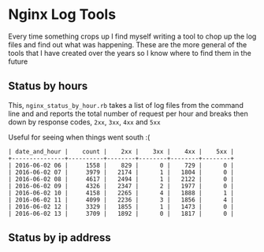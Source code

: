 # Nginx Log Tools

Every time something crops up I find myself writing a tool to chop up the log files and 
find out what was happening. These are the more general of the tools that I have created 
over the years so I know where to find them in the future

## Status by hours

This, `nginx_status_by_hour.rb` takes a list of log files from the command line and and 
reports the total number of request per hour and breaks then down by response codes, `2xx`, 
`3xx`, `4xx` and `5xx`

Useful for seeing when things went south :(

	| date_and_hour |    count |    2xx |    3xx |    4xx |    5xx |
	+---------------+----------+--------+--------+--------+--------+
	| 2016-06-02 06 |     1558 |    829 |      0 |    729 |      0 |
	| 2016-06-02 07 |     3979 |   2174 |      1 |   1804 |      0 |
	| 2016-06-02 08 |     4617 |   2494 |      1 |   2122 |      0 |
	| 2016-06-02 09 |     4326 |   2347 |      2 |   1977 |      0 |
	| 2016-06-02 10 |     4158 |   2265 |      4 |   1888 |      1 |
	| 2016-06-02 11 |     4099 |   2236 |      3 |   1856 |      4 |
	| 2016-06-02 12 |     3329 |   1855 |      1 |   1473 |      0 |
	| 2016-06-02 13 |     3709 |   1892 |      0 |   1817 |      0 |

## Status by ip address
